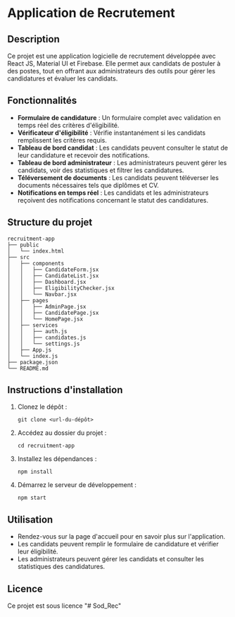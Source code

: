 # Application de Recrutement

## Description
Ce projet est une application logicielle de recrutement développée avec React JS, Material UI et Firebase. Elle permet aux candidats de postuler à des postes, tout en offrant aux administrateurs des outils pour gérer les candidatures et évaluer les candidats.

## Fonctionnalités
- **Formulaire de candidature** : Un formulaire complet avec validation en temps réel des critères d'éligibilité.
- **Vérificateur d'éligibilité** : Vérifie instantanément si les candidats remplissent les critères requis.
- **Tableau de bord candidat** : Les candidats peuvent consulter le statut de leur candidature et recevoir des notifications.
- **Tableau de bord administrateur** : Les administrateurs peuvent gérer les candidats, voir des statistiques et filtrer les candidatures.
- **Téléversement de documents** : Les candidats peuvent téléverser les documents nécessaires tels que diplômes et CV.
- **Notifications en temps réel** : Les candidats et les administrateurs reçoivent des notifications concernant le statut des candidatures.

## Structure du projet
```
recruitment-app
├── public
│   └── index.html
├── src
│   ├── components
│   │   ├── CandidateForm.jsx
│   │   ├── CandidateList.jsx
│   │   ├── Dashboard.jsx
│   │   ├── EligibilityChecker.jsx
│   │   └── Navbar.jsx
│   ├── pages
│   │   ├── AdminPage.jsx
│   │   ├── CandidatePage.jsx
│   │   └── HomePage.jsx
│   ├── services
│   │   ├── auth.js
│   │   ├── candidates.js
│   │   └── settings.js
│   ├── App.js
│   └── index.js
├── package.json
└── README.md
```

## Instructions d'installation
1. Clonez le dépôt :
   ```
   git clone <url-du-dépôt>
   ```
2. Accédez au dossier du projet :
   ```
   cd recruitment-app
   ```
3. Installez les dépendances :
   ```
   npm install
   ```
4. Démarrez le serveur de développement :
   ```
   npm start
   ```

## Utilisation
- Rendez-vous sur la page d'accueil pour en savoir plus sur l'application.
- Les candidats peuvent remplir le formulaire de candidature et vérifier leur éligibilité.
- Les administrateurs peuvent gérer les candidats et consulter les statistiques des candidatures.

## Licence
Ce projet est sous licence
"# Sod_Rec" 
